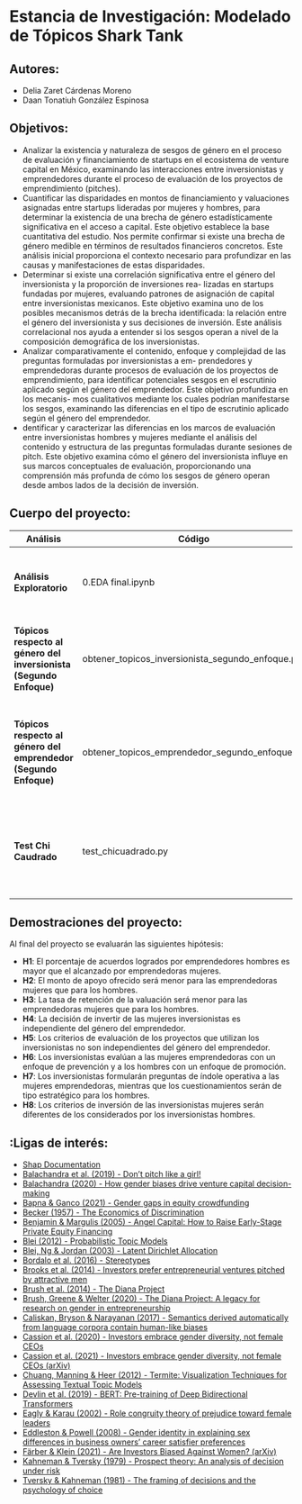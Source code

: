 # Estancia de Investigación: Modelado de Tópicos Shark Tank
## Autores: 
 - Delia Zaret Cárdenas Moreno
 - Daan Tonatiuh González Espinosa
## Objetivos:
 - Analizar la existencia y naturaleza de sesgos de género en el proceso de evaluación y financiamiento de startups en
el ecosistema de venture capital en México, examinando las interacciones entre inversionistas y emprendedores durante el
proceso de evaluación de los proyectos de emprendimiento (pitches).
 - Cuantificar las disparidades en montos de financiamiento y valuaciones asignadas entre startups lideradas por mujeres
y hombres, para determinar la existencia de una brecha de género estadísticamente significativa en el acceso a capital.
Este objetivo establece la base cuantitativa del estudio. Nos permite confirmar si existe una brecha de género medible
en términos de resultados financieros concretos. Este análisis inicial proporciona el contexto necesario para profundizar
en las causas y manifestaciones de estas disparidades.
 - Determinar si existe una correlación significativa entre el género del inversionista y la proporción de inversiones rea-
lizadas en startups fundadas por mujeres, evaluando patrones de asignación de capital entre inversionistas mexicanos.
Este objetivo examina uno de los posibles mecanismos detrás de la brecha identificada: la relación entre el género del
inversionista y sus decisiones de inversión. Este análisis correlacional nos ayuda a entender si los sesgos operan a nivel
de la composición demográfica de los inversionistas.
 - Analizar comparativamente el contenido, enfoque y complejidad de las preguntas formuladas por inversionistas a em-
prendedores y emprendedoras durante procesos de evaluación de los proyectos de emprendimiento, para identificar
potenciales sesgos en el escrutinio aplicado según el género del emprendedor. Este objetivo profundiza en los mecanis-
mos cualitativos mediante los cuales podrían manifestarse los sesgos, examinando las diferencias en el tipo de escrutinio
aplicado según el género del emprendedor.
 - dentificar y caracterizar las diferencias en los marcos de evaluación entre inversionistas hombres y mujeres mediante el
análisis del contenido y estructura de las preguntas formuladas durante sesiones de pitch. Este objetivo examina cómo
el género del inversionista influye en sus marcos conceptuales de evaluación, proporcionando una comprensión más
profunda de cómo los sesgos de género operan desde ambos lados de la decisión de inversión.

## Cuerpo del proyecto:  

| Análisis | Código | Explicación |
|----------|------------|------------|
| **Análisis Exploratorio** | 0.EDA final.ipynb | Este código proporciona un análisis descriptivo de la base consolidada para conocer mejor a la población, dentro de la carpeta data se encuentra el archivo: Shark_tank_baseconsolidada.csv |
| **Tópicos respecto al género del inversionista (Segundo Enfoque)** | obtener_topicos_inversionista_segundo_enfoque.py | Dentro de la carpeta Modelado_topicos_segundo_enfoque correr el código para obtener las sintesis de los pitches de inversionistas mujeres y hombres así como los modelos LDA y obtener los tópicos más relevantes |
| **Tópicos respecto al género del emprendedor (Segundo Enfoque)** | obtener_topicos_emprendedor_segundo_enfoque.py | Dentro de la carpeta Modelado_topicos_segundo_enfoque correr el código para obtener las sintesis de los pitches de inversionistas mujeres y hombres dependiendo del género de los emprendedores así como los modelos LDA y obtener los tópicos más relevantes |
| **Test Chi Caudrado** | test_chicuadrado.py | Dentro de la carpeta Test_de_Independencia usar el código para obtener el estadístico X^2 para poder analizar si el género de los inversores y de los emprendedores juegan un papel importante en la decisón de inversión |                                              |

## Demostraciones del proyecto:

 Al final del proyecto se evaluarán las siguientes hipótesis:  

- **H1**: El porcentaje de acuerdos logrados por emprendedores hombres es mayor que el alcanzado por emprendedoras mujeres.  
- **H2**: El monto de apoyo ofrecido será menor para las emprendedoras mujeres que para los hombres.  
- **H3**: La tasa de retención de la valuación será menor para las emprendedoras mujeres que para los hombres.  
- **H4**: La decisión de invertir de las mujeres inversionistas es independiente del género del emprendedor.  
- **H5**: Los criterios de evaluación de los proyectos que utilizan los inversionistas no son independientes del género del emprendedor.  
- **H6**: Los inversionistas evalúan a las mujeres emprendedoras con un enfoque de prevención y a los hombres con un enfoque de promoción.  
- **H7**: Los inversionistas formularán preguntas de índole operativa a las mujeres emprendedoras, mientras que los cuestionamientos serán de tipo estratégico para los hombres.  
- **H8**: Los criterios de inversión de las inversionistas mujeres serán diferentes de los considerados por los inversionistas hombres.  


## :Ligas de interés:
- [Shap Documentation](https://shap.readthedocs.io/en/latest/)  
- [Balachandra et al. (2019) - Don’t pitch like a girl!](https://journals.sagepub.com/doi/10.1177/1042258717729910)  
- [Balachandra (2020) - How gender biases drive venture capital decision-making](https://www.emerald.com/insight/content/doi/10.1108/GM-09-2019-0158/full/html)  
- [Bapna & Ganco (2021) - Gender gaps in equity crowdfunding](https://pubsonline.informs.org/doi/10.1287/mnsc.2020.3730)  
- [Becker (1957) - The Economics of Discrimination](https://press.uchicago.edu/ucp/books/book/chicago/E/bo28503666.html)  
- [Benjamin & Margulis (2005) - Angel Capital: How to Raise Early-Stage Private Equity Financing](https://www.wiley.com/en-us/Angel+Capital%3A+How+to+Raise+Early+Stage+Private+Equity+Financing-p-9780471690613)  
- [Blei (2012) - Probabilistic Topic Models](https://dl.acm.org/doi/10.1145/2133806.2133826)  
- [Blei, Ng & Jordan (2003) - Latent Dirichlet Allocation](https://www.jmlr.org/papers/volume3/blei03a/blei03a.pdf)  
- [Bordalo et al. (2016) - Stereotypes](https://academic.oup.com/qje/article/131/4/1753/2468875)  
- [Brooks et al. (2014) - Investors prefer entrepreneurial ventures pitched by attractive men](https://www.pnas.org/doi/10.1073/pnas.1321202111)  
- [Brush et al. (2014) - The Diana Project](https://www.babson.edu/media/babson/site-assets/content-assets/about/academics/centres-and-institutes/centres/blank-institute/diana-research/2014-diana-project-report.pdf)  
- [Brush, Greene & Welter (2020) - The Diana Project: A legacy for research on gender in entrepreneurship](https://www.emerald.com/insight/content/doi/10.1108/IJGE-12-2019-0199/full/html)  
- [Caliskan, Bryson & Narayanan (2017) - Semantics derived automatically from language corpora contain human-like biases](https://www.science.org/doi/10.1126/science.aal4230)  
- [Cassion et al. (2020) - Investors embrace gender diversity, not female CEOs](https://link.springer.com/chapter/10.1007/978-3-030-53956-6_9)  
- [Cassion et al. (2021) - Investors embrace gender diversity, not female CEOs (arXiv)](https://arxiv.org/abs/2101.12008)  
- [Chuang, Manning & Heer (2012) - Termite: Visualization Techniques for Assessing Textual Topic Models](https://ieeexplore.ieee.org/document/6467133)  
- [Devlin et al. (2019) - BERT: Pre-training of Deep Bidirectional Transformers](https://arxiv.org/abs/1810.04805)  
- [Eagly & Karau (2002) - Role congruity theory of prejudice toward female leaders](https://psycnet.apa.org/record/2002-14063-005)  
- [Eddleston & Powell (2008) - Gender identity in explaining sex differences in business owners’ career satisfier preferences](https://www.sciencedirect.com/science/article/pii/S0883902607000396)  
- [Färber & Klein (2021) - Are Investors Biased Against Women? (arXiv)](https://arxiv.org/abs/2112.00859)  
- [Kahneman & Tversky (1979) - Prospect theory: An analysis of decision under risk](https://www.jstor.org/stable/1914185)  
- [Tversky & Kahneman (1981) - The framing of decisions and the psychology of choice](https://www.science.org/doi/10.1126/science.7455683)  
